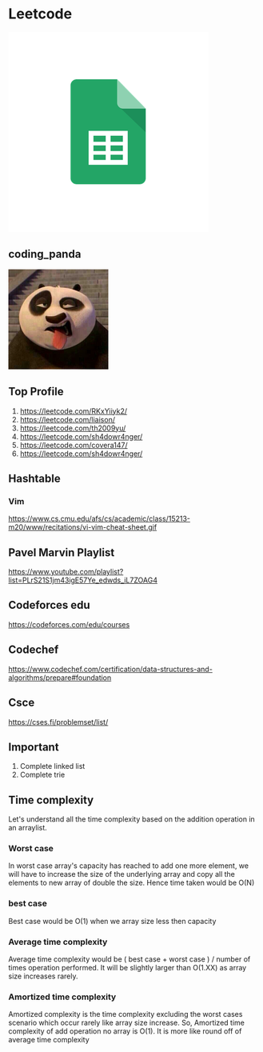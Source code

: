 # Leetcode

[![Leetcode graph](./resources/google_sheets.png)](https://docs.google.com/spreadsheets/u/1/d/1MOBBXj3xHD-7wTsjtUUwnG9iHdpPtZemUzP71UioB1Y/edit?ouid=107707195042452739134&usp=sheets_home&ths=true)

## coding_panda

[![Leetcode graph](./resources/avatar_1606549821.png)](https://leetcode.com/c0ding_panda/)

## Top Profile

1. https://leetcode.com/RKxYiiyk2/
2. https://leetcode.com/liaison/
3. https://leetcode.com/th2009yu/
4. https://leetcode.com/sh4dowr4nger/
5. https://leetcode.com/covera147/
6. https://leetcode.com/sh4dowr4nger/

## Hashtable

### Vim

https://www.cs.cmu.edu/afs/cs/academic/class/15213-m20/www/recitations/vi-vim-cheat-sheet.gif

## Pavel Marvin Playlist

https://www.youtube.com/playlist?list=PLrS21S1jm43igE57Ye_edwds_iL7ZOAG4

## Codeforces edu

https://codeforces.com/edu/courses

## Codechef

https://www.codechef.com/certification/data-structures-and-algorithms/prepare#foundation

## Csce

https://cses.fi/problemset/list/

## Important

1. Complete linked list
2. Complete trie


## Time complexity
Let's understand all the time complexity based on the addition operation in an arraylist.
### Worst case
In worst case array's capacity has reached to add one more element, we will have to increase the size of the underlying array and 
copy all the elements to new array of double the size. Hence time taken would be O(N) 
### best case 
Best case would be O(1) when we array size less then capacity
### Average time complexity
Average time complexity would be ( best case + worst case ) / number of times operation performed.
It will be slightly larger than O(1.XX) as array size increases rarely.
### Amortized time complexity
Amortized complexity is the time complexity excluding the worst cases scenario which occur rarely like array size increase.
So, Amortized time complexity of add operation no array is O(1). It is more like round off of average time complexity
